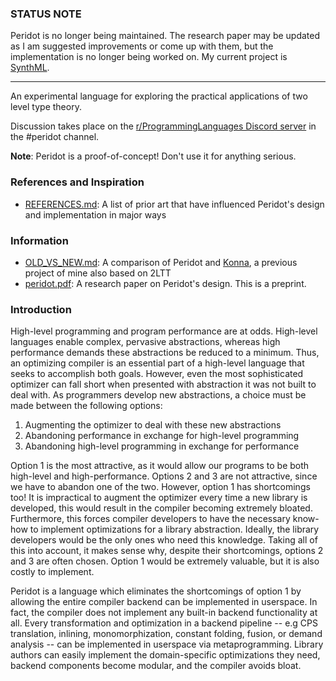 ### STATUS NOTE

Peridot is no longer being maintained. The research paper may be updated as I am suggested improvements or come up with them, but the implementation is no longer being worked on. My current project is [SynthML](https://github.com/eashanhatti/SynthML).

---

An experimental language for exploring the practical applications of two level type theory.

Discussion takes place on the [r/ProgrammingLanguages Discord server](https://discord.gg/jFZ8JyUNtn) in the #peridot channel.

**Note**: Peridot is a proof-of-concept! Don't use it for anything serious.

### References and Inspiration

* [REFERENCES.md](./REFERENCES.md): A list of prior art that have influenced Peridot's design and implementation in major ways

### Information

* [OLD_VS_NEW.md](./notes/OLD_VS_NEW.md): A comparison of Peridot and [Konna](https://github.com/eashanhatti/konna), a previous project of mine also based on 2LTT
* [peridot.pdf](./peridot.pdf): A research paper on Peridot's design. This is a preprint.

### Introduction

High-level programming and program performance are at odds. High-level languages enable complex, pervasive abstractions, whereas high performance demands these abstractions be reduced to a minimum. Thus, an optimizing compiler is an essential part of a high-level language that seeks to accomplish both goals. However, even the most sophisticated optimizer can fall short when presented with abstraction it was not built to deal with. As programmers develop new abstractions, a choice must be made between the following options:

1. Augmenting the optimizer to deal with these new abstractions
2. Abandoning performance in exchange for high-level programming
3. Abandoning high-level programming in exchange for performance

Option 1 is the most attractive, as it would allow our programs to be both high-level and high-performance. Options 2 and 3 are not attractive, since we have to abandon one of the two. However, option 1 has shortcomings too! It is impractical to augment the optimizer every time a new library is developed, this would result in the compiler becoming extremely bloated. Furthermore, this forces compiler developers to have the necessary know-how to implement optimizations for a library abstraction. Ideally, the library developers would be the only ones who need this knowledge. Taking all of this into account, it makes sense why, despite their shortcomings, options 2 and 3 are often chosen. Option 1 would be extremely valuable, but it is also costly to implement.

Peridot is a language which eliminates the shortcomings of option 1 by allowing the entire compiler backend can be implemented in userspace. In fact, the compiler does not implement any built-in backend functionality at all. Every transformation and optimization in a backend pipeline -- e.g CPS translation, inlining, monomorphization, constant folding, fusion, or demand analysis -- can be implemented in userspace via metaprogramming. Library authors can easily implement the domain-specific optimizations they need, backend components become modular, and the compiler avoids bloat.
